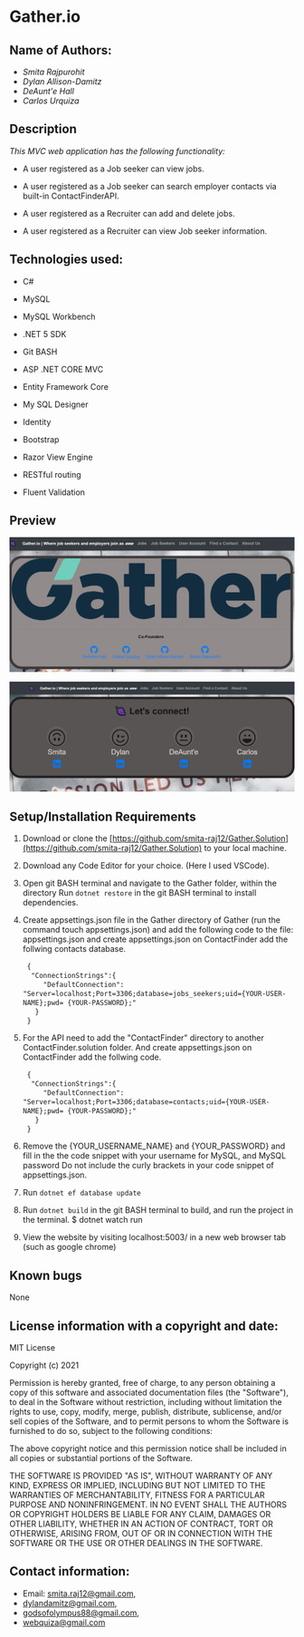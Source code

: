 # Gather.io

## Name of Authors:

   * _Smita Rajpurohit_
   * _Dylan Allison-Damitz_
   * _DeAunt'e Hall_
   * _Carlos Urquiza_

## Description

_This MVC web application has the following functionality:_

* A user registered as a Job seeker can view jobs.

* A user registered as a Job seeker can search employer contacts via built-in ContactFinderAPI.

* A user registered as a Recruiter can add and delete jobs.

* A user registered as a Recruiter can view Job seeker information.

## Technologies used:

* C#

* MySQL

* MySQL Workbench

* .NET 5 SDK

* Git BASH

* ASP .NET CORE MVC

* Entity Framework Core

* My SQL Designer

* Identity

* Bootstrap

* Razor View Engine

* RESTful routing

* Fluent Validation

## Preview

![alt text](Capture.png) 

![alt text](Capture2.png)

## Setup/Installation Requirements

1. Download or clone the [https://github.com/smita-raj12/Gather.Solution](https://github.com/smita-raj12/Gather.Solution) to your local machine.

2. Download any Code Editor for your choice. (Here I used VSCode).

3. Open git BASH terminal and navigate to the Gather folder, within the directory
Run `dotnet restore` in the git BASH terminal to install dependencies. 

4. Create appsettings.json file in the Gather directory of Gather (run the command touch appsettings.json) and add the following code to the file: appsettings.json and create appsettings.json on ContactFinder add the follwing contacts database.

      
        {                                                    
         "ConnectionStrings":{                                                          
            "DefaultConnection": "Server=localhost;Port=3306;database=jobs_seekers;uid={YOUR-USER-NAME};pwd= {YOUR-PASSWORD};"                                        
          }                                                                                
        }                                                                               

5. For the API need to add the "ContactFinder" directory to another ContactFinder.solution folder. And create appsettings.json on ContactFinder add the follwing code.

        {                                                    
         "ConnectionStrings":{                                                          
            "DefaultConnection": "Server=localhost;Port=3306;database=contacts;uid={YOUR-USER-NAME};pwd= {YOUR-PASSWORD};"                                        
          }                                                                                
        }   

6. Remove the {YOUR_USERNAME_NAME} and {YOUR_PASSWORD} and fill in the the code snippet with your username for MySQL, and MySQL password Do not include the curly brackets in your code snippet of appsettings.json.                                       
  
7. Run  `dotnet ef database update`

8. Run `dotnet build` in the git BASH terminal to build, and run the project in the terminal. $ dotnet watch run

9. View the website by visiting localhost:5003/ in a new web browser tab (such as google chrome)


## Known bugs

None 

## License information with a copyright and date:

MIT License

Copyright (c) 2021 

Permission is hereby granted, free of charge, to any person obtaining a copy of this software and associated documentation files (the "Software"), to deal in the Software without restriction, including without limitation the rights to use, copy, modify, merge, publish, distribute, sublicense, and/or sell copies of the Software, and to permit persons to whom the Software is furnished to do so, subject to the following conditions:

The above copyright notice and this permission notice shall be included in all copies or substantial portions of the Software.

THE SOFTWARE IS PROVIDED "AS IS", WITHOUT WARRANTY OF ANY KIND, EXPRESS OR IMPLIED, INCLUDING BUT NOT LIMITED TO THE WARRANTIES OF MERCHANTABILITY, FITNESS FOR A PARTICULAR PURPOSE AND NONINFRINGEMENT. IN NO EVENT SHALL THE AUTHORS OR COPYRIGHT HOLDERS BE LIABLE FOR ANY CLAIM, DAMAGES OR OTHER LIABILITY, WHETHER IN AN ACTION OF CONTRACT, TORT OR OTHERWISE, ARISING FROM, OUT OF OR IN CONNECTION WITH THE SOFTWARE OR THE USE OR OTHER DEALINGS IN THE SOFTWARE.

## Contact information:
   
* Email: smita.raj12@gmail.com, 
* dylandamitz@gmail.com, 
* godsofolympus88@gmail.com, 
* webquiza@gmail.com

